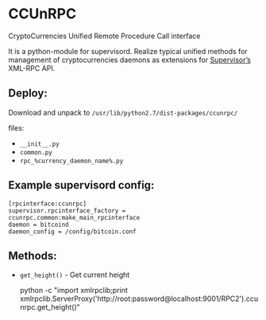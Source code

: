 # CCUnRPC
CryptoCurrencies Unified Remote Procedure Call interface

It is a python-module for supervisord.
Realize typical unified methods for management of cryptocurrencies daemons as extensions for [Supervisor’s](http://supervisord.org/xmlrpc.html) XML-RPC API.


Deploy:
-------

Download and unpack to `/usr/lib/python2.7/dist-packages/ccunrpc/`

  files:
  * `__init__.py`
  * `common.py`
  * `rpc_%currency_daemon_name%.py`

Example supervisord config:
---------------------------

    [rpcinterface:ccunrpc]
    supervisor.rpcinterface_factory = ccunrpc.common:make_main_rpcinterface
    daemon = bitcoind
    daemon_config = /config/bitcoin.conf

Methods:
--------

- `get_height()` - Get current height

    python -c "import xmlrpclib;print xmlrpclib.ServerProxy('http://root:password@localhost:9001/RPC2').ccunrpc.get_height()"

